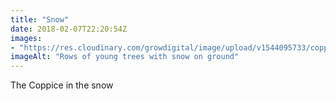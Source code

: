 ```yaml
---
title: "Snow"
date: 2018-02-07T22:20:54Z
images: 
- "https://res.cloudinary.com/growdigital/image/upload/v1544095733/coppice-snow-40108388672.jpg"
imageAlt: "Rows of young trees with snow on ground"
---
```


The Coppice in the snow
